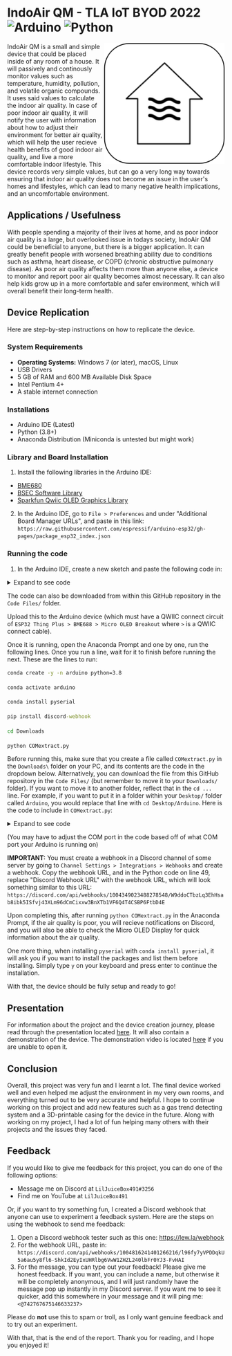 # IndoAir QM - TLA IoT BYOD 2022 ![Arduino](https://img.shields.io/badge/-Arduino-00979D?style=for-the-badge&logo=Arduino&logoColor=white) ![Python](https://img.shields.io/badge/python-3670A0?style=for-the-badge&logo=python&logoColor=ffdd54)

<img src="./assets/Logo.png" align="right" alt="Logo by https://github.com/LilJuiceBox491" width="280" height="280">

IndoAir QM is a small and simple device that could be placed inside of any room of a house. It will passively and continously monitor values such as temperature, humidity, pollution, and volatile organic compounds. It uses said values to calculate the indoor air quality. In case of poor indoor air quality, it will notify the user with information about how to adjust their environment for better air quality, which will help the user recieve health benefits of good indoor air quality, and live a more comfortable indoor lifestyle. This device records very simple values, but can go a very long way towards ensuring that indoor air quality does not become an issue in the user's homes and lifestyles, which can lead to many negative health implications, and an uncomfortable environment.

## Applications / Usefulness

With people spending a majority of their lives at home, and as poor indoor air quality is a large, but overlooked issue in todays society, IndoAir QM could be beneficial to anyone, but there is a bigger application. It can greatly benefit people with worsened breathing ability due to conditions such as asthma, heart disease, or COPD (chronic obstructive pulmonary disease). As poor air quality affects them more than anyone else, a device to monitor and report poor air quality becomes almost necessary. It can also help kids grow up in a more comfortable and safer environment, which will overall benefit their long-term health. 

## Device Replication

Here are step-by-step instructions on how to replicate the device.

### System Requirements
- **Operating Systems:** Windows 7 (or later), macOS, Linux
- USB Drivers
- 5 GB of RAM and 600 MB Available Disk Space
- Intel Pentium 4+
- A stable internet connection

### Installations
- Arduino IDE (Latest)
- Python (3.8+)
- Anaconda Distribution (Miniconda is untested but might work)

### Library and Board Installation
1. Install the following libraries in the Arduino IDE:
- [BME680](https://github.com/Zanduino/BME680)
- [BSEC Software Library](https://www.bosch-sensortec.com/software-tools/software/bsec/)
- [Sparkfun Qwiic OLED Graphics Library](https://github.com/sparkfun/SparkFun_Qwiic_OLED_Arduino_Library)

2. In the Arduino IDE, go to `File > Preferences` and under "Additional Board Manager URLs", and paste in this link: `https://raw.githubusercontent.com/espressif/arduino-esp32/gh-pages/package_esp32_index.json`

### Running the code

1. In the Arduino IDE, create a new sketch and paste the following code in: 
<details><summary>Expand to see code</summary>
<br>

```cpp
#include "Zanshin_BME680.h"  // Include Zanduino's BME680 Sensor library for BME68x control
#include "bsec.h" // Include Bosch's BSEC Fusion library for extra BME68x control
#include <SparkFun_Qwiic_OLED.h> // Include SparkFun's breakout OLED library with the QWIIC connect system

// Global variables
int bsecIAQ;
String AQissue;
String AQissueFixes;

const uint32_t SERIAL_SPEED{115200};  // Set the baud rate for Serial I/O

// Create an instance of the BME680 class
BME680_Class BME680;

//Forward function declaration with default value for sea level
float altitude(const int32_t press, const float seaLevel = 1013.25);
float altitude(const int32_t press, const float seaLevel) {
  static float Altitude;
  Altitude =
      44330.0 * (1.0 - pow(((float)press / 100.0) / seaLevel, 0.1903));  // Convert into meters
  return (Altitude);
}  

// Declare helper functions for BSEC library
void checkIaqSensorStatus(void);
void errLeds(void);

// Create an object of the BSEC class
Bsec iaqSensor;

// BSEC Variables
String output;

// Create an object of the QWIICMicroOLED class
QwiicMicroOLED myOLED;

void setup() {
  Serial.begin(SERIAL_SPEED);  // Start serial port at Baud rate
#ifdef __AVR_ATmega32U4__      // If this is a 32U4 processor, then wait 3 seconds to init USB port
  delay(3000);
#endif
  Serial.print(F("Starting air quality monitoring program\n"));
  Serial.print(F("- Initializing BME688\n"));
  while (!BME680.begin(I2C_STANDARD_MODE)) {  // Start BME680 using I2C, use first device found
    Serial.print(F("-  Unable to find BME680. Trying again in 5 seconds.\n"));
    delay(5000);
  }  // of loop until device is located
  Serial.print(F("- Setting 16x oversampling for all sensors\n"));
  BME680.setOversampling(TemperatureSensor, Oversample16);  // Use enumerated type values
  BME680.setOversampling(HumiditySensor, Oversample16);     // Use enumerated type values
  BME680.setOversampling(PressureSensor, Oversample16);     // Use enumerated type values
  Serial.print(F("- Setting IIR filter to a value of 4 samples\n"));
  BME680.setIIRFilter(IIR4);  // Use enumerated type values
  Serial.print(F("- Setting gas measurement to 320\xC2\xB0\x43 for 150ms\n"));  // "C" symbols
  BME680.setGas(320, 150);  // 320c for 150 milliseconds

  Wire.begin();

  iaqSensor.begin(BME680_I2C_ADDR_PRIMARY, Wire);
  output = "\nBSEC Library Version " + String(iaqSensor.version.major) + "." + String(iaqSensor.version.minor) + "." + String(iaqSensor.version.major_bugfix) + "." + String(iaqSensor.version.minor_bugfix);
  Serial.println(output);
  checkIaqSensorStatus();

  bsec_virtual_sensor_t sensorList[2] {
    BSEC_OUTPUT_IAQ,
    BSEC_OUTPUT_BREATH_VOC_EQUIVALENT,
  };

  iaqSensor.updateSubscription(sensorList, 2, BSEC_SAMPLE_RATE_LP);
  checkIaqSensorStatus();

  // Print the header
  output = "IAQ, breath VOC equivalent";
  Serial.println(output);

  if (myOLED.begin() == false) {
    Serial.println("OLED Initialization Failed - Freezing");
    while (true);
  }
  
  Serial.println("OLED Initialization Success");
  Serial.println();

  write("Loading");

}  // of method setup()

void loop() {
  int breezeIAQI;
  static int temp, humidity, pressure, gas;  // Assign variables for BME readings
  
  BME680.getSensorData(temp, humidity, pressure, gas);  // Get readings

  // Serial.println("Temperature: " + String((temp/100) - 3) + "° C"); COMMENTED OUT OF SERIAL MONITOR DATA PRINT DUMP
  // Serial.println("Relative Humidity: " + String(humidity/1000) + "%"); COMMENTED OUT OF SERIAL MONITOR DATA PRINT DUMP
  
  int tempIAQI = (temp/100) - 3;  
  int humiIAQI = humidity/1000;

  // Round the humidity to 10 for use with the chart 
  int humiLastDigit = humiIAQI % 10;
  if (humiLastDigit > 4) {
    humiIAQI = humiIAQI + (10 - humiLastDigit);
  } else if (humiLastDigit < 5) {
    humiIAQI = humiIAQI - humiLastDigit;
  }
  
  // Cross values against a chart by Breeze Technologies (DE) for an IAQI rating of 1 - 6, a number < 4 is good IAQI rating, otherwise poor IAQI rating
  if (tempIAQI < 18 || tempIAQI > 25 || humiIAQI < 40 || humiIAQI > 90 || tempIAQI == 18 && humiIAQI == 40 || tempIAQI == 19 && humiIAQI == 40 || tempIAQI == 18 && humiIAQI == 50 || tempIAQI == 18 && humiIAQI == 90|| tempIAQI == 23 && humiIAQI == 90 || tempIAQI == 24 && humiIAQI == 80 || tempIAQI == 24 && humiIAQI == 90 || tempIAQI == 25 && humiIAQI == 70 || tempIAQI == 25 && humiIAQI == 80) {
    // Serial.println("IAQI is Poor"); COMMENTED OUT OF SERIAL MONITOR DATA PRINT DUMP
    breezeIAQI = 0;
  } else {
    // Serial.println("IAQI is Good"); COMMENTED OUT OF SERIAL MONITOR DATA PRINT DUMP
    breezeIAQI = 1;
  }

  unsigned long time_trigger = millis();
  if (iaqSensor.run()) { // If new data is available
    output = "Time: " + String(time_trigger);
    output += ", IaQ: " + String(iaqSensor.iaq);
    output += ", b-VOC: " + String(iaqSensor.breathVocEquivalent);
    // Serial.println(output); COMMENTED OUT OF SERIAL MONITOR DATA PRINT DUMP

    if (iaqSensor.iaq < 25) {
      bsecIAQ = 0; // Amazing IAQ
      // Serial.println("IAQ (Not Temp/Humi Dependant) is Amazing"); COMMENTED OUT OF SERIAL MONITOR DATA PRINT DUMP
    } else if (iaqSensor.iaq > 24 && iaqSensor.iaq < 251) {
      bsecIAQ = 1; // Good IAQ
      //Serial.println("IAQ (Not Temp/Humi Dependant) is Good"); COMMENTED OUT OF SERIAL MONITOR DATA PRINT DUMP
    } else if (iaqSensor.iaq > 250 && iaqSensor.iaq < 501) {
      bsecIAQ = 2; // Poor IAQ
      //Serial.println("IAQ (Not Temp/Humi Dependant) is Poor"); COMMENTED OUT OF SERIAL MONITOR DATA PRINT DUMP
    } else {
      bsecIAQ = 3; // Error 
      //Serial.println("IAQ (Not Temp/Humi Dependant) is: ERROR"); COMMENTED OUT OF SERIAL MONITOR DATA PRINT DUMP
    }
  } else {
    checkIaqSensorStatus();
  }

  if (breezeIAQI == 1) {
    if (bsecIAQ == 0 || bsecIAQ == 1) {
      doubleWrite("AQ is Very", "Good, Safe");
    } else if (bsecIAQ == 2) {
      doubleWrite("AQ is Good", "Some VOCs");
    } else {
      doubleWrite("Error in", "Reading AQ");
    }
  } else if (breezeIAQI == 0) {
    if (bsecIAQ == 0 || bsecIAQ == 1) {
      doubleWrite("AQ is Poor,", "No VOCs");
    } else if (bsecIAQ == 2) {
      doubleWrite("AQ is", "Very Poor");
    } else {
      doubleWrite("Error in", "Reading AQ");
    }
  } else {
    doubleWrite("Error in", "Reading AQ");
  }

  // Detecting issue in AQ
  if (tempIAQI < 18 && humiIAQI > 94) {
    AQissue = "Too Cold and Too Humid";
    AQissueFixes = "Use a heater or air conditioner to heaten the area and bring down the humidity";
  } else if (tempIAQI < 18) {
    AQissue = "Too Cold";
    AQissueFixes = "Use a heater or turn off AC/fans/anything cooling the area";
  } else if (tempIAQI > 25 && humiIAQI > 94) {
    AQissue = "Too Hot and Too Humid";
    AQissueFixes = "Use an air conditioner to dry out the air and circulate cold air";
  } else if (tempIAQI > 25) {
    AQissue = "Too Hot";
    AQissueFixes = "Use AC/fans to circulate more cold air";
  } else if (humiIAQI > 94) {
    AQissue = "Too Humid";
    AQissueFixes = "Run a heater or air conditioner which will dry out the air in your area";
  } else if (humiIAQI < 35) {
    AQissue = "Not Humid Enough";
    AQissueFixes = "Use a vaporizer, steam machine, or humidifier to raise humidity and moisture";
  } else if (tempIAQI == 25 && humiIAQI > 64 || tempIAQI == 24 && humiIAQI > 75) {
    AQissue = "Too Hot and Too Humid";
    AQissueFixes = "Use an air conditioner to dry out the air and circulate cold air";
  } else if (tempIAQI == 23 && humiIAQI > 85) {
    AQissue = "Too Humid";
    AQissueFixes = "Run a heater or air conditioner which will dry out the air in your area";
  } else if (tempIAQI == 18 && humiIAQI < 55) {
    AQissue = "Too Cold and Not Humid Enough";
    AQissueFixes = "Use humidifers/heaters or try to tackle the issues one-by-one";
  } else if (tempIAQI == 18 && humiIAQI > 84) {
    AQissue = "Too Cold and Too Humid";
    AQissueFixes = "Use a heater to heat up the air and dry it out at the same time";
  } else if (tempIAQI == 19 && humiIAQI == 40) {
    AQissue = "Not Humid Enough";
    AQissueFixes = "Use a vaporizer, steam machine, or humidifier to raise humidity and moisture";
  } else {
    AQissue = "No Issue with Air Quality";
    AQissueFixes = "No issue to fix";
  }

  // Serial.println("Air Quality Issue: " + String(AQissue)); COMMENTED OUT OF SERIAL MONITOR DATA PRINT DUMP
  // Serial.println("AQ Issue Fixes: " + AQissueFixes); COMMENTED OUT OF SERIAL MONITOR DATA PRINT DUMP

  Serial.println(String(AQissue));
  
  // Serial.println(); COMMENTED OUT OF SERIAL MONITOR DATA PRINT DUMB
  delay(10000);
}  // of method loop()

void write(String str) {
  int intStringWidth, intStringHeight;
  
  myOLED.erase();

  intStringWidth = (myOLED.getWidth() - myOLED.getStringWidth(str)) / 2;
  intStringHeight = (myOLED.getHeight() - myOLED.getStringHeight(str)) / 2;

  myOLED.text(intStringWidth, intStringHeight, str, 1);
  myOLED.display();
} // of method write()

void doubleWrite(String one, String two) {
  int x0, y0, x1, y1;

  myOLED.erase();

  myOLED.text(0, 16, one, 1);
  myOLED.text(0, 26, two, 1);

  myOLED.display();
} // of method doubleWrite()

void checkIaqSensorStatus(void) {
  if (iaqSensor.status != BSEC_OK) {
    if (iaqSensor.status < BSEC_OK) {
      output = "BSEC error code : " + String(iaqSensor.status);
      Serial.println(output);
      for (;;)
        errLeds(); /* Halt in case of failure */
    } else {
      output = "BSEC warning code : " + String(iaqSensor.status);
      Serial.println(output);
    }
  }

  if (iaqSensor.bme680Status != BME680_OK) {
    if (iaqSensor.bme680Status < BME680_OK) {
      output = "BME680 error code : " + String(iaqSensor.bme680Status);
      Serial.println(output);
      for (;;)
        errLeds(); /* Halt in case of failure */
    } else {
      output = "BME680 warning code : " + String(iaqSensor.bme680Status);
      Serial.println(output);
    }
  }
} // of method checkIaqSensorStatus()

void errLeds(void) {
  pinMode(LED_BUILTIN, OUTPUT);
  digitalWrite(LED_BUILTIN, HIGH);
  delay(100);
  digitalWrite(LED_BUILTIN, LOW);
  delay(100);
} // of method errLeds()
```
</details>

The code can also be downloaded from within this GitHub repository in the `Code Files/` folder.

Upload this to the Arduino device (which must have a QWIIC connect circuit of `ESP32 Thing Plus > BME688 > Micro OLED Breakout` where `>` is a QWIIC connect cable).

Once it is running, open the Anaconda Prompt and one by one, run the following lines. Once you run a line, wait for it to finish before running the next. These are the lines to run:

```cmd
conda create -y -n arduino python=3.8

conda activate arduino

conda install pyserial

pip install discord-webhook

cd Downloads

python COMextract.py
```

Before running this, make sure that you create a file called `COMextract.py` in the `Downloads\` folder on your PC, and its contents are the code in the dropdown below. Alternatively, you can download the file from this GitHub repository in the `Code Files/` (but remember to move it to your `Downloads/` folder). If you want to move it to another folder, reflect that in the `cd ...` line. For example, if you want to put it in a folder within your `Desktop/` folder called `Arduino`, you would replace that line with `cd Desktop/Arduino`. Here is the code to include in `COMextract.py`:

<details><summary>Expand to see code</summary>

```py
import code
from xml.etree.ElementTree import tostring
import serial
import time
from discord_webhook import DiscordWebhook, DiscordEmbed

ser = serial.Serial('COM3',115200)
time.sleep(2);

while True:
    
    line = ser.readline()
    if line:
        string = line.decode()

        # Value "string" is the now the AQissue

        if string == "No Issue with Air Quality":
            issueFix = "N/A"
            isIssue = False
        elif string == "Too Cold and Too Humid":
            issueFix = "Use a heater or air conditioner to heaten the area and bring down the humidity"
            isIssue = True
        elif string == "Too Cold":
            issueFix = "Use a heater or turn off AC/fans/anything cooling the area"
            isIssue = True
        elif string == "Too Hot and Too Humid":
            issueFix = "Use an air conditioner to dry out the air and circulate cold air"
            isIssue = True
        elif string.startswith("Too Hot"):
            issueFix = "Use AC/fans to circulate more cold air"
            isIssue = True
        elif string == "Too Humid":
            issueFix = "Run a heater or air conditioner which will dry out the air in your area"
            isIssue = True
        elif string == "Not Humid Enough":
            issueFix = "Use a vaporizer, steam machine, or humidifier to raise humidity and moisture"
            isIssue = True
        elif string == "Too Cold and Not Humid Enough":
            issueFix = "Use humidifers/heaters or try to tackle the issues one-by-one"
            isIssue = True
        else:
            issueFix = "N/A"
            isIssue = False

        print(string)

        if isIssue == True:
            webhook = DiscordWebhook("Discord Webhook URL", content="There is an issue with the indoor air quality! See the embed attached to this message for more information ASAP.")
            embed = DiscordEmbed(title="Issue with Indoor Air Quality", description="There is an issue with the indoor air quality! Here is the information:\n\n**ISSUE:** " + string + "\n**SOLUTION TO FIX ISSUE: **" + issueFix + "\n\nTry to solve this issue quickly before the situation gets worse. If you are not able to implement the solution recommended above, refer to [this](https://www.servicefirstprosllc.com/expert-tips/ways-to-raise-or-lower-your-homes-humidity/) website for information on adjusting humidity, and try to do the solutions that will fix both the bad humidity levels and the bad temperature levels (if applicable).", color="00bcff")
            webhook.add_embed(embed)
            response = webhook.execute()
            print(response)

        string = line.decode()

ser.close()
```
</details>

(You may have to adjust the COM port in the code based off of what COM port your Arduino is running on)

**IMPORTANT:** You must create a webhook in a Discord channel of some server by going to `Channel Settings > Integrations > Webhooks` and create a webhook. Copy the webhook URL, and in the Python code on line 49, replace "Discord Webhook URL" with the webhook URL, which will look something similar to this URL: `https://discord.com/api/webhooks/1004349023488278548/W9ddoCTbzLq3EhHsab8ibk5ISfvj43XLm96dCmCixxw3BnXTb1VF6Q4T4CSBP6FtbD4E` 

Upon completing this, after running `python COMextract.py` in the Anaconda Prompt, if the air quality is poor, you will recieve notifications on Discord, and you will also be able to check the Micro OLED Display for quick information about the air quality.

One more thing, when installing `pyserial` with `conda install pyserial`, it will ask you if you want to install the packages and list them before installing. Simply type `y` on your keyboard and press enter to continue the installation.

With that, the device should be fully setup and ready to go!

## Presentation
For information about the project and the device creation journey, please read through the presentation located [here](https://docs.google.com/presentation/d/1w7gI2e2EuELESHTuLNf1z_Qsl5Gs2N236A_orpxagPE/edit?usp=sharing). It will also contain a demonstration of the device. The demonstration video is located [here](https://youtu.be/lgFTrhk8beY) if you are unable to open it.

## Conclusion
Overall, this project was very fun and I learnt a lot. The final device worked well and even helped me adjust the environment in my very own rooms, and everything turned out to be very accurate and helpful. I hope to continue working on this project and add new features such as a gas trend detecting system and a 3D-printable casing for the device in the future. Along with working on my project, I had a lot of fun helping many others with their projects and the issues they faced.

## Feedback
If you would like to give me feedback for this project, you can do one of the following options:
- Message me on Discord at `LilJuiceBox491#3256`
- Find me on YouTube at `LilJuiceBox491`

Or, if you want to try something fun, I created a Discord webhook that anyone can use to experiment a feedback system. Here are the steps on using the webhook to send me feedback:
1. Open a Discord webhook tester such as this one: https://lew.la/webhook
2. For the webhook URL, paste in: `https://discord.com/api/webhooks/1004816241401266216/l96fy7yVPDDqkU5a6au5y8fl6-ShkId2EyIxUHRlbg6VwW1ZHZL240lbFr0YJ3-FvHAI`
3. For the message, you can type out your feedback! Please give me honest feedback. If you want, you can include a name, but otherwise it will be completely anonymous, and I will just randomly have the message pop up instantly in my Discord server. If you want me to see it quicker, add this somewhere in your message and it will ping me: `<@742767675146633237>`

Please do **not** use this to spam or troll, as I only want genuine feedback and to try out an experiment.

With that, that is the end of the report. Thank you for reading, and I hope you enjoyed it!
